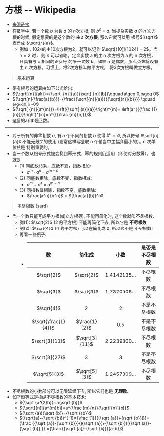 # 方根 -- Wikipedia
- [来源链接](https://zh.wikipedia.org/zh-hans/%E6%96%B9%E6%A0%B9)
- 在数学中, 若一个数 $b$ 为数 $a$ 的 $n$次方根, 则 $b^n = a$. 当提及实数 $a$ 的 $n$
  次方根的时候, 假定想要的是这个数的 **主 $n$ 次方根**, 那么它就可以用 根号$(\sqrt)$ 
  表示成 $\sqrt[n]{a}$.
    + 例如：1024的主10次方根为2，就可以记作 $\sqrt[{10}]{1024} = 2$。当 $n=2$ 时，
      则 $n$ 可以省略。定义实数 a 的主 n 次方根为 a 的 n 次方根，且具有与 a 相同的正负号
      的唯一实数 b。如果 n 是偶数，那么负数将没有主 n 次方根。习惯上，将2次方根叫做平方根，
      将3次方根叫做立方根。  
> **基本运算** 
- 带有根号的运算由如下公式给出:
- ${\sqrt[{n}]{ab}}={\sqrt[ {n}]{a}}{\sqrt[ {n}]{b}}\qquad a\geq 0,b\geq 0$
- ${\sqrt[n]{\frac{a}{b}}}={\frac{{\sqrt[{n}]{a}}}{{\sqrt[{n}]{b}}}} 
    \qquad a\geq0,b>0$
- ${\sqrt[ {n}]{a^{m}}}=\left({\sqrt[ {n}]{a}}\right)^{m}=
    \left(a^{{{\frac {1}{n}}}}\right)^{m}=a^{{{\frac {m}{n}}}}$
- 这里的a和b是正数。 

---

- 对于所有的非零复数 $a$, 有 $n$ 个不同的复数 $b$ 使得 $b^n = a$, 所以符号 
  $\sqrt[n]{a}$ 不能无歧义的使用 (通常这样写是取 n 个值当中主幅角最小的）。n 次单位根是
  特别重要的。 
- 当一个数从根号形式被变换到幂形式，幂的规则仍适用（即使对分数幂），也就是
    + (1) 同底数相乘，底数不变，指数相加: 
        - $a^m \cdot a^n$ = $a^{m+n}$  
    + (2) 同底数相除，底数不变，指数相减:
        - $a^m \div a^n$ = $a^{m-n}$  
    + (3) 同指数幂相除，指数不变，底数相除:
        - $\frac{a^n}{b^n}$ = $(\frac{a}{b})^n$

> **不尽根数 (surd)**
- 当一个数只能写成平方根(或立方根等), 不能再简化时, 这个数就叫不尽根数.
    + 例(1): $\sqrt{2}$ (2 的平方根) 不能再简化下去, 所以它是 **不尽根数**.
    + 例(2): $\sqrt{4}$ (4 的平方根) 可以在简化成 2, 所以它不是 不尽根数!
    + 再看一些例子:
        - | 数  | 简化成|小数|是否是不尽根数|
          |:---:|:---:|:---:|:---:|
          |$\sqrt{2}$ | $\sqrt{2}$ | 1.4142135... | 不尽根数 |
          |$\sqrt{3}$ | $\sqrt{3}$ | 1.7320508... | 不尽根数 |
          |$\sqrt{4}$ | 2 | 2 | 不是不尽根数|
          |$\sqrt{\frac{1}{4}}$ | $\frac{1}{2}$ | 0.5 | 不是不尽根数 |
          |$\sqrt[3]{11}$ | $\sqrt[3]{11}$ | 2.2239800...|不尽根数|
          |$\sqrt[3]{27}$ | 3 | 3 | 不是不尽根数|
          |$\sqrt[5]{3}$ | $\sqrt[5]{3}$ | 1.2457309...|不尽根数|  
- 不尽根数的小数部分可以无限延续下去, 所以它们也是 **无理数**.
- 如下恒等式是操纵不尽根数的基本技术:
    + ${\sqrt {a^{2}b}}=a{\sqrt {b}}$ 
    + ${\sqrt[{n}]{a^{m}b}}=a^{\frac {m}{n}}{\sqrt[{n}]{b}}$ 
    + ${\sqrt {a}}{\sqrt {b}}={\sqrt {ab}}$ 
    + $(\sqrt{a}+{\sqrt {b}})^{-1}={\frac {1}{({\sqrt {a}}+{\sqrt {b}})}}=
      {\frac {{\sqrt {a}}-{\sqrt {b}}}{({\sqrt {a}}+{\sqrt {b}})({\sqrt {a}}-{\sqrt {b}})}}
      ={\frac {{\sqrt {a}}-{\sqrt {b}}}{a-b}}$ 
